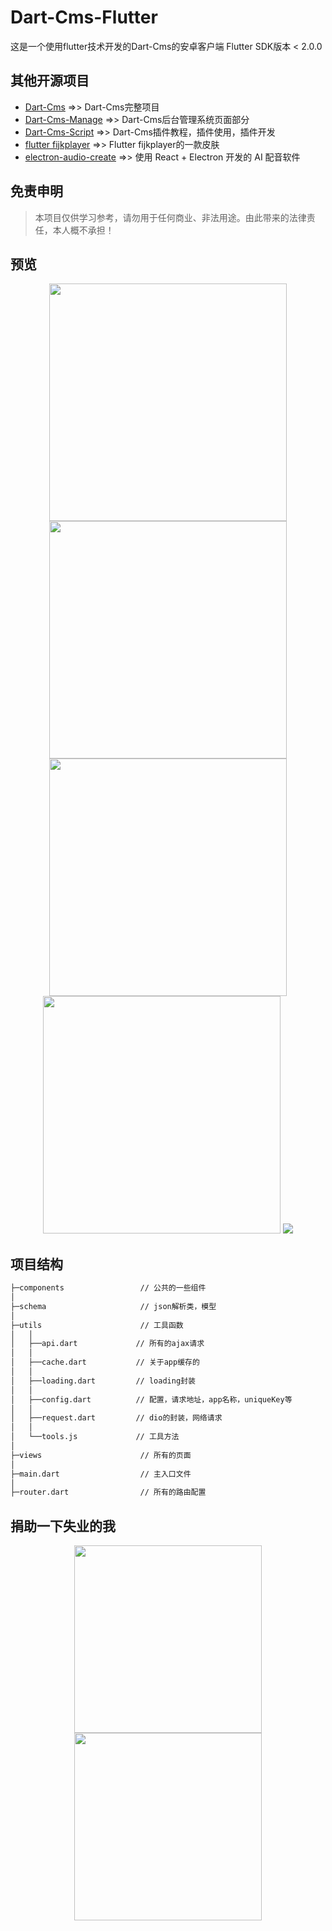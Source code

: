 # Dart-Cms-Flutter
这是一个使用flutter技术开发的Dart-Cms的安卓客户端
Flutter SDK版本 < 2.0.0

## 其他开源项目

* [Dart-Cms](https://github.com/abcd498936590/Dart-Cms)  =>> Dart-Cms完整项目
* [Dart-Cms-Manage](https://github.com/abcd498936590/Dart-Cms-Manage)   =>> Dart-Cms后台管理系统页面部分
* [Dart-Cms-Script](https://github.com/abcd498936590/Dart-Cms-Script)  =>> Dart-Cms插件教程，插件使用，插件开发
* [flutter fijkplayer](https://github.com/abcd498936590/fijkplayer_skin)  =>> Flutter fijkplayer的一款皮肤
* [electron-audio-create](https://github.com/abcd498936590/electron-audio-create)  =>> 使用 React + Electron 开发的 AI 配音软件

## 免责申明
> 本项目仅供学习参考，请勿用于任何商业、非法用途。由此带来的法律责任，本人概不承担！

## 预览
<p align="center">
    <img width="380" src="https://cdn.jsdelivr.net/gh/abcd498936590/pic@master/img/dart-cms-flutter-1.png" />
    <img width="380" src="https://cdn.jsdelivr.net/gh/abcd498936590/pic@master/img/dart-cms-flutter-2.png" />
    <img width="380" src="https://cdn.jsdelivr.net/gh/abcd498936590/pic@master/img/dart-cms-flutter-3.png" />
    <img width="380" src="https://cdn.jsdelivr.net/gh/abcd498936590/pic@master/img/dart-cms-flutter-4.png" />
    <img src="https://cdn.jsdelivr.net/gh/abcd498936590/pic@master/img/fijkplayer_skin-1.png" />
</p>

## 项目结构

``` bash
├─components                 // 公共的一些组件
│
├─schema                     // json解析类，模型
│
├─utils                      // 工具函数
│   │
│   ├──api.dart             // 所有的ajax请求
│   │
│   ├──cache.dart           // 关于app缓存的
│   │
│   ├──loading.dart         // loading封装
│   │
│   ├──config.dart          // 配置，请求地址，app名称，uniqueKey等
│   │
│   ├──request.dart         // dio的封装，网络请求
│   │
│   └──tools.js             // 工具方法
│
├─views                      // 所有的页面
│
├─main.dart                  // 主入口文件
│
├─router.dart                // 所有的路由配置
```

## 捐助一下失业的我
<p align="center">
    <img width="300" src="https://cdn.jsdelivr.net/gh/abcd498936590/pic@master/img/alipay.jpg" />
    <img width="300" src="https://cdn.jsdelivr.net/gh/abcd498936590/pic@master/img/tenpay.jpg" />
</p>
